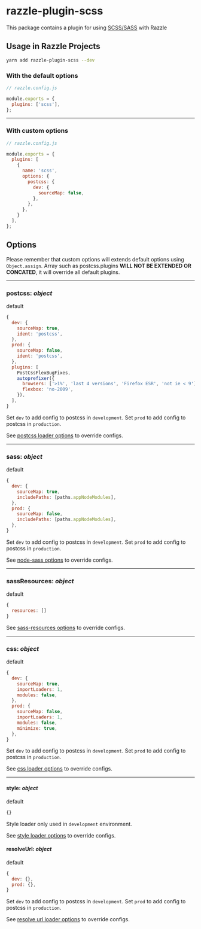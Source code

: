 # razzle-plugin-scss

This package contains a plugin for using [SCSS/SASS](https://sass-lang.com/) with Razzle

## Usage in Razzle Projects

```bash
yarn add razzle-plugin-scss --dev
```

### With the default options

```js
// razzle.config.js

module.exports = {
  plugins: ['scss'],
};
```

---

### With custom options

```js
// razzle.config.js

module.exports = {
  plugins: [
    {
      name: 'scss',
      options: {
        postcss: {
          dev: {
            sourceMap: false,
          },
        },
      },
    }
  ],
};
```

## Options

Please remember that custom options will extends default options using `Object.assign`.
Array such as postcss.plugins __WILL NOT BE EXTENDED OR CONCATED__, it will override all default plugins.

---

### postcss: _object_

default

```js
{
  dev: {
    sourceMap: true,
    ident: 'postcss',
  },
  prod: {
    sourceMap: false,
    ident: 'postcss',
  },
  plugins: [
    PostCssFlexBugFixes,
    autoprefixer({
      browsers: ['>1%', 'last 4 versions', 'Firefox ESR', 'not ie < 9'],
      flexbox: 'no-2009',
    }),
  ],
}
```

Set `dev` to add config to postcss in `development`.
Set `prod` to add config to postcss in `production`.

See [postcss loader options](https://github.com/postcss/postcss-loader#options) to override configs.

---

### sass: _object_

default

```js
{
  dev: {
    sourceMap: true,
    includePaths: [paths.appNodeModules],
  },
  prod: {
    sourceMap: false,
    includePaths: [paths.appNodeModules],
  },
}
```

Set `dev` to add config to postcss in `development`.
Set `prod` to add config to postcss in `production`.

See [node-sass options](https://github.com/sass/node-sass#options) to override configs.

---

### sassResources: _object_

default

```js
{
  resources: []
}
```

See [sass-resources options](https://github.com/shakacode/sass-resources-loader#tips) to override configs.

---

### css: _object_

default

```js
{
  dev: {
    sourceMap: true,
    importLoaders: 1,
    modules: false,
  },
  prod: {
    sourceMap: false,
    importLoaders: 1,
    modules: false,
    minimize: true,
  },
}
```

Set `dev` to add config to postcss in `development`.
Set `prod` to add config to postcss in `production`.

See [css loader options](https://github.com/webpack-contrib/css-loader#options) to override configs.

---

#### style: _object_

default

```js
{}
```

Style loader only used in `development` environment.

See [style loader options](https://github.com/webpack-contrib/style-loader#options) to override configs.

#### resolveUrl: _object_

default

```js
{
  dev: {},
  prod: {},
}
```

Set `dev` to add config to postcss in `development`.
Set `prod` to add config to postcss in `production`.

See [resolve url loader options](https://github.com/bholloway/resolve-url-loader#options) to override configs.